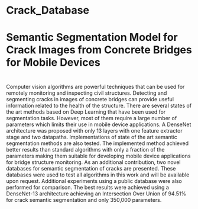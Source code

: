# Crack_Database
# Semantic Segmentation Model for Crack Images from Concrete Bridges for Mobile Devices
#
Computer vision algorithms are powerful techniques that can be used for remotely monitoring and inspecting civil structures. Detecting and segmenting cracks in images of concrete bridges can provide useful information related to the health of the structure. There are several states of the art methods based on Deep Learning that have been used for segmentation tasks. However, most of them require a large number of parameters which limits their use in mobile device applications. A DenseNet architecture was proposed with only 13 layers with one feature extractor stage and two datapaths. Implementations of state of the art semantic segmentation methods are also tested. The implemented method achieved better results than standard algorithms with only a fraction of the parameters making them suitable for developing mobile device applications for bridge structure monitoring. As an additional contribution, two novel databases for semantic segmentation of cracks are presented.  These databases were used to test all algorithms in this work and will be available upon request. Additional experiments using a public database were also performed for comparison. The best results were achieved using a DenseNet-13 architecture achieving an Intersection Over Union of 94.51% for crack semantic segmentation and only 350,000 parameters.
